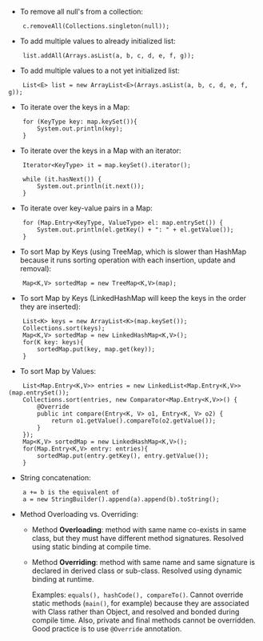 - To remove all null's from a collection:

```
 	c.removeAll(Collections.singleton(null));
```

- To add multiple values to already initialized list:

```
 	list.addAll(Arrays.asList(a, b, c, d, e, f, g));
```

- To add multiple values to a not yet initialized list:

```
 	List<E> list = new ArrayList<E>(Arrays.asList(a, b, c, d, e, f, g));
```

- To iterate over the keys in a Map:

```
	for (KeyType key: map.keySet()){
		System.out.println(key);
	}
```

- To iterate over the keys in a Map with an iterator:

```
	Iterator<KeyType> it = map.keySet().iterator();

	while (it.hasNext()) {
		System.out.println(it.next());
	}
```

- To iterate over key-value pairs in a Map:

```
	for (Map.Entry<KeyType, ValueType> el: map.entrySet()) {
		System.out.println(el.getKey() + ": " + el.getValue());
	}
```

- To sort Map by Keys (using TreeMap, which is slower than HashMap because it runs sorting operation with each insertion, update and removal):

```
	Map<K,V> sortedMap = new TreeMap<K,V>(map);
```

- To sort Map by Keys (LinkedHashMap will keep the keys in the order they are inserted):

```
	List<K> keys = new ArrayList<K>(map.keySet());
	Collections.sort(keys);
	Map<K,V> sortedMap = new LinkedHashMap<K,V>();
	for(K key: keys){
		sortedMap.put(key, map.get(key));
	}
```

- To sort Map by Values:

```
	List<Map.Entry<K,V>> entries = new LinkedList<Map.Entry<K,V>>(map.entrySet());
	Collections.sort(entries, new Comparator<Map.Entry<K,V>>() {
		@Override
		public int compare(Entry<K, V> o1, Entry<K, V> o2) {
			return o1.getValue().compareTo(o2.getValue());
		}
	});
	Map<K,V> sortedMap = new LinkedHashMap<K,V>();
	for(Map.Entry<K,V> entry: entries){
		sortedMap.put(entry.getKey(), entry.getValue());
	}
```

- String concatenation:

```
	a += b is the equivalent of
	a = new StringBuilder().append(a).append(b).toString();
```

- Method Overloading vs. Overriding:
	- Method **Overloading**: method with same name co-exists in same class, but they must have different method signatures. Resolved using static binding at compile time.
	
	- Method **Overriding**: method with same name and same signature is declared in derived class or sub-class. Resolved using dynamic binding at runtime. 
	
		Examples: `equals(), hashCode(), compareTo()`. 
		Cannot override static methods (`main()`, for example) because they are associated with Class rather than Object, and resolved and bonded during compile time. Also, private and final methods cannot be overridden. Good practice is to use `@Override` annotation.








 	